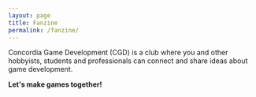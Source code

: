 ```yaml
---
layout: page
title: Fanzine
permalink: /fanzine/
---
```


Concordia Game Development (CGD) is a club where you and other hobbyists, students and professionals can connect and share ideas about game development.

**Let's make games together!**